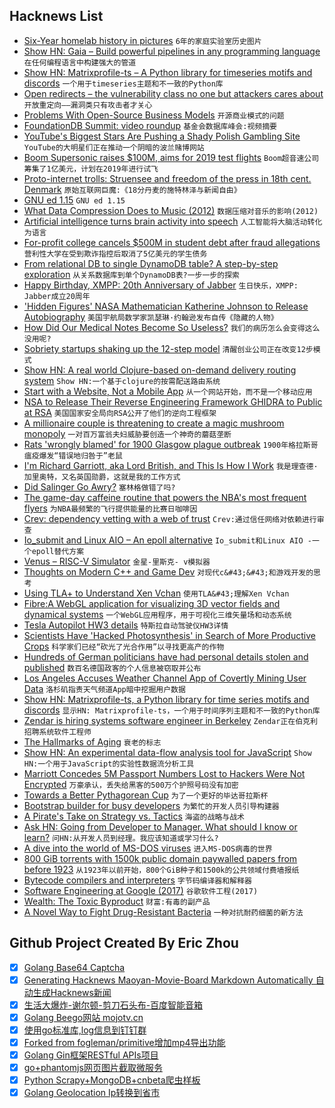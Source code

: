 ## Hacknews List


- [Six-Year homelab history in pictures](https://blog.networkprofile.org/6-year-homelab-history-in-pictures/)  `6年的家庭实验室历史图片`
- [Show HN: Gaia – Build powerful pipelines in any programming language](https://gaia-pipeline.io/)  `在任何编程语言中构建强大的管道`
- [Show HN: Matrixprofile-ts – A Python library for timeseries motifs and discords](https://github.com/target/matrixprofile-ts)  `一个用于timeseries主题和不一致的Python库`
- [Open redirects – the vulnerability class no one but attackers cares about](https://stevetabernacle.github.io/blog/open-redirects-the-vulnerability-class-no-one-but-attackers-cares-about/)  `开放重定向——漏洞类只有攻击者才关心`
- [Problems With Open-Source Business Models](https://medium.com/@johnmark/open-source-business-models-considered-harmful-2e697256b1e3)  `开源商业模式的问题`
- [FoundationDB Summit: video roundup](https://www.foundationdb.org/blog/foundationdb-summit-2018-video-roundup/)  `基金会数据库峰会:视频摘要`
- [YouTube&#39;s Biggest Stars Are Pushing a Shady Polish Gambling Site](https://www.thedailybeast.com/youtubes-biggest-stars-are-pushing-a-shady-polish-gambling-site)  `YouTube的大明星们正在推动一个阴暗的波兰赌博网站`
- [Boom Supersonic raises $100M, aims for 2019 test flights](https://arstechnica.com/science/2019/01/supersonic-passenger-jet-firm-raises-100-million-aims-for-2019-test-flights/)  `Boom超音速公司筹集了1亿美元，计划在2019年进行试飞`
- [Proto-internet trolls: Struensee and freedom of the press in 18th cent. Denmark](https://blogs.bl.uk/european/2018/06/johann-friedrich-struensee.html)  `原始互联网巨魔:《18分丹麦的施特林泽与新闻自由》`
- [GNU ed 1.15](http://lists.gnu.org/archive/html/info-gnu/2019-01/msg00003.html)  `GNU ed 1.15`
- [What Data Compression Does to Music (2012)](https://www.soundonsound.com/techniques/what-data-compression-does-your-music)  `数据压缩对音乐的影响(2012)`
- [Artificial intelligence turns brain activity into speech](https://www.sciencemag.org/news/2019/01/artificial-intelligence-turns-brain-activity-speech)  `人工智能将大脑活动转化为语言`
- [For-profit college cancels $500M in student debt after fraud allegations](https://www.nbcnews.com/news/us-news/profit-college-cancels-500m-student-debt-after-fraud-allegations-n954486)  `营利性大学在受到欺诈指控后取消了5亿美元的学生债务`
- [From relational DB to single DynamoDB table? A step-by-step exploration](https://www.trek10.com/blog/dynamodb-single-table-relational-modeling/)  `从关系数据库到单个DynamoDB表?一步一步的探索`
- [Happy Birthday, XMPP: 20th Anniversary of Jabber](https://fr.movim.eu/?blog/debacle%40movim.eu/happy-birthday-xmpp-20th-anniversary-of-1st-jabber-server-IBmtu8)  `生日快乐，XMPP: Jabber成立20周年`
- [&#39;Hidden Figures&#39; NASA Mathematician Katherine Johnson to Release Autobiography](https://www.latimes.com/books/la-et-jc-katherine-johnson-autobiography-20181220-story.html)  `美国宇航局数学家凯瑟琳·约翰逊发布自传《隐藏的人物》`
- [How Did Our Medical Notes Become So Useless?](https://blogs.jwatch.org/hiv-id-observations/index.php/how-did-our-medical-notes-become-so-useless/2019/01/02/)  `我们的病历怎么会变得这么没用呢?`
- [Sobriety startups shaking up the 12-step model](https://www.abc.net.au/news/2019-01-02/inside-the-new-sobriety-start-ups-shaking-the-12-step-model/10671650)  `清醒创业公司正在改变12步模式`
- [Show HN: A real world Clojure-based on-demand delivery routing system](https://github.com/Purple-Services)  `Show HN:一个基于clojure的按需配送路由系统`
- [Start with a Website, Not a Mobile App](https://www.atrium.co/blog/founders-should-build-website-not-mobile-app/)  `从一个网站开始，而不是一个移动应用`
- [NSA to Release Their Reverse Engineering Framework GHIDRA to Public at RSA](https://www.rsaconference.com/events/us19/agenda/sessions/16608-Come-Get-Your-Free-NSA-Reverse-Engineering-Tool)  `美国国家安全局向RSA公开了他们的逆向工程框架`
- [A millionaire couple is threatening to create a magic mushroom monopoly](https://qz.com/1454785/a-millionaire-couple-is-threatening-to-create-a-magic-mushroom-monopoly/)  `一对百万富翁夫妇威胁要创造一个神奇的蘑菇垄断`
- [Rats &#39;wrongly blamed&#39; for 1900 Glasgow plague outbreak](https://www.bbc.com/news/uk-scotland-46654092)  `1900年格拉斯哥瘟疫爆发“错误地归咎于”老鼠`
- [I&#39;m Richard Garriott, aka Lord British, and This Is How I Work](https://lifehacker.com/im-richard-garriott-aka-lord-british-and-this-is-how-1831177709)  `我是理查德·加里奥特，又名英国勋爵，这就是我的工作方式`
- [Did Salinger Go Awry?](https://www.tabletmag.com/jewish-arts-and-culture/275719/did-salinger-go-awry)  `塞林格做错了吗?`
- [The game-day caffeine routine that powers the NBA&#39;s most frequent flyers](http://www.espn.com/nba/story/_/id/25667397/the-game-day-caffeine-routine-keeps-portland-trail-blazers-nba-most-well-traveled-team-running)  `为NBA最频繁的飞行提供能量的比赛日咖啡因`
- [Crev: dependency vetting with a web of trust](https://github.com/dpc/crev)  `Crev:通过信任网络对依赖进行审查`
- [Io_submit and Linux AIO – An epoll alternative](https://blog.cloudflare.com/io_submit-the-epoll-alternative-youve-never-heard-about/#)  `Io_submit和Linux AIO -一个epoll替代方案`
- [Venus – RISC-V Simulator](https://thaumicmekanism.github.io/venus/)  `金星-里斯克- v模拟器`
- [Thoughts on Modern C&#43;&#43; and Game Dev](http://www.elbeno.com/blog/?p=1598)  `对现代c&#43;&#43;和游戏开发的思考`
- [Using TLA&#43; to Understand Xen Vchan](http://roscidus.com/blog/blog/2019/01/01/using-tla-plus-to-understand-xen-vchan/)  `使用TLA&#43;理解Xen Vchan`
- [Fibre:A WebGL application for visualizing 3D vector fields and dynamical systems](https://github.com/portsmouth/fibre)  `一个WebGL应用程序，用于可视化三维矢量场和动态系统`
- [Tesla Autopilot HW3 details](https://www.reddit.com/r/teslamotors/comments/acjdrt/tesla_autopilot_hw3_details/)  `特斯拉自动驾驶仪HW3详情`
- [Scientists Have &#39;Hacked Photosynthesis&#39; in Search of More Productive Crops](https://www.npr.org/sections/thesalt/2019/01/03/681941779/scientists-have-hacked-photosynthesis-in-search-of-more-productive-crops)  `科学家们已经“砍光了光合作用”以寻找更高产的作物`
- [Hundreds of German politicians have had personal details stolen and published](https://www.bbc.co.uk/news/world-europe-46757009)  `数百名德国政客的个人信息被窃取并公布`
- [Los Angeles Accuses Weather Channel App of Covertly Mining User Data](https://www.nytimes.com/2019/01/03/technology/weather-channel-app-lawsuit.html)  `洛杉矶指责天气频道App暗中挖掘用户数据`
- [Show HN: Matrixprofile-ts, a Python library for time series motifs and discords](https://github.com/target/matrixprofile-ts/stargazers)  `显示HN: Matrixprofile-ts，一个用于时间序列主题和不一致的Python库`
- [Zendar is hiring systems software engineer in Berkeley](item?id=18827058)  `Zendar正在伯克利招聘系统软件工程师`
- [The Hallmarks of Aging](https://www.ncbi.nlm.nih.gov/pmc/articles/PMC3836174/)  `衰老的标志`
- [Show HN: An experimental data-flow analysis tool for JavaScript](http://www.fromjs.com/)  `Show HN:一个用于JavaScript的实验性数据流分析工具`
- [Marriott Concedes 5M Passport Numbers Lost to Hackers Were Not Encrypted](https://www.nytimes.com/2019/01/04/us/politics/marriott-hack-passports.html)  `万豪承认，丢失给黑客的500万个护照号码没有加密`
- [Towards a Better Pythagorean Cup](https://incoherency.co.uk/blog/stories/pythagorean-cup.html)  `为了一个更好的毕达哥拉斯杯`
- [Bootstrap builder for busy developers](https://bootstrapshuffle.com)  `为繁忙的开发人员引导构建器`
- [A Pirate&#39;s Take on Strategy vs. Tactics](https://diogomonica.com/2018/10/07/a-pirates-take-on-strategy-vs-tactics/)  `海盗的战略与战术`
- [Ask HN: Going from Developer to Manager. What should I know or learn?](item?id=18823616)  `问HN:从开发人员到经理。我应该知道或学习什么?`
- [A dive into the world of MS-DOS viruses](https://blog.benjojo.co.uk/post/dive-into-the-world-of-dos-viruses)  `进入MS-DOS病毒的世界`
- [800 GiB torrents with 1500k public domain paywalled papers from before 1923](https://www.reddit.com/r/DataHoarder/comments/abld5g/800_gib_torrents_with_1500k_public_domain/)  `从1923年以前开始，800个GiB种子和1500k的公共领域付费墙报纸`
- [Bytecode compilers and interpreters](https://bernsteinbear.com/blog/bytecode-interpreters/)  `字节码编译器和解释器`
- [Software Engineering at Google (2017)](https://arxiv.org/abs/1702.01715)  `谷歌软件工程(2017)`
- [Wealth: The Toxic Byproduct](https://meltingasphalt.com/wealth-the-toxic-byproduct/)  `财富:有毒的副产品`
- [A Novel Way to Fight Drug-Resistant Bacteria](https://blogs.scientificamerican.com/observations/a-novel-way-to-fight-drug-resistant-bacteria/)  `一种对抗耐药细菌的新方法`

## Github Project Created By Eric Zhou

- [x] [Golang Base64 Captcha](https://github.com/mojocn/base64Captcha)
- [x] [Generating Hacknews Maoyan-Movie-Board Markdown Automatically 自动生成Hacknews新闻](https://github.com/dejavuzhou/md-genie)
- [x] [生活大爆炸-谢尔顿-剪刀石头布-百度智能音箱](https://github.com/mojocn/dueros-bang-game)
- [x] [Golang Beego网站 mojotv.cn](https://github.com/mojocn/www.mojotv.cn)
- [x] [使用go标准库,log信息到钉钉群](https://github.com/mojocn/dooger)
- [x] [Forked from fogleman/primitive增加mp4导出功能](https://github.com/mojocn/primitive)
- [x] [Golang Gin框架RESTful APIs项目](https://github.com/JJJJJJJerk/ezier-golang-web-api-framework)
- [x] [go+phantomjs网页图片截取微服务](https://github.com/mojocn/screen_shot)
- [x] [Python Scrapy+MongoDB+cnbeta爬虫样板](https://github.com/mojocn/scrapy_mongodb_boilerplate_cnbeta)
- [x] [Golang Geolocation Ip转换到省市](https://github.com/mojocn/ip2location)